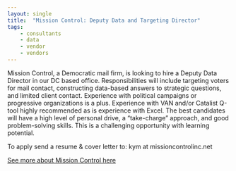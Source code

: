 ```yaml
---
layout: single
title:  "Mission Control: Deputy Data and Targeting Director"
tags: 
    - consultants
    - data
    - vendor
    - vendors
---
```

	
Mission Control, a Democratic mail firm, is looking to hire a Deputy Data Director in our DC based office. Responsibilities will include targeting voters for mail contact, constructing data-based answers to strategic questions, and limited client contact.  Experience with political campaigns or progressive organizations is a plus.  Experience with VAN and/or Catalist Q-tool highly recommended as is experience with Excel. The best candidates will have a high level of personal drive, a “take-charge” approach, and good problem-solving skills.  This is a challenging opportunity with learning potential.  

To apply send a resume & cover letter to: kym at missioncontrolinc.net

[See more about Mission Control here](http://www.missioncontrolinc.net/index.html)

